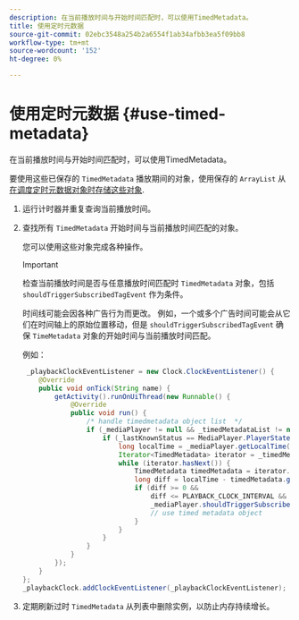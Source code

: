 ```yaml
---
description: 在当前播放时间与开始时间匹配时，可以使用TimedMetadata。
title: 使用定时元数据
source-git-commit: 02ebc3548a254b2a6554f1ab34afbb3ea5f09bb8
workflow-type: tm+mt
source-wordcount: '152'
ht-degree: 0%

---
```


# 使用定时元数据 {#use-timed-metadata}

在当前播放时间与开始时间匹配时，可以使用TimedMetadata。

要使用这些已保存的 `TimedMetadata` 播放期间的对象，使用保存的 `ArrayList` 从 [在调度定时元数据对象时存储这些对象](../../ad-insertion/custom-tags-configure/android-1.4-timed-metadata-store.md).

1. 运行计时器并重复查询当前播放时间。
1. 查找所有 `TimedMetadata` 开始时间与当前播放时间匹配的对象。

   您可以使用这些对象完成各种操作。

   >[!IMPORTANT]
   >
   >检查当前播放时间是否与任意播放时间匹配时 `TimedMetadata` 对象，包括 `shouldTriggerSubscribedTagEvent` 作为条件。

   时间线可能会因各种广告行为而更改。 例如，一个或多个广告时间可能会从它们在时间轴上的原始位置移动，但是 `shouldTriggerSubscribedTagEvent` 确保 `TimeMetadata` 对象的开始时间与当前播放时间匹配。

   例如：

   ```java
    _playbackClockEventListener = new Clock.ClockEventListener() {
       @Override
       public void onTick(String name) {
           getActivity().runOnUiThread(new Runnable() {
               @Override
               public void run() {
                   /* handle timedmetadata object list  */ 
                   if (_mediaPlayer != null && _timedMetadataList != null && _timedMetadataList.size() > 0) {
                       if (_lastKnownStatus == MediaPlayer.PlayerState.PLAYING) {
                           long localTime = _mediaPlayer.getLocalTime();
                           Iterator<TimedMetadata> iterator = _timedMetadataList.iterator(); 
                           while (iterator.hasNext()) {
                               TimedMetadata timedMetadata = iterator.next();
                               long diff = localTime - timedMetadata.getTime();
                               if (diff >= 0 &&
                                   diff <= PLAYBACK_CLOCK_INTERVAL &&
                                   _mediaPlayer.shouldTriggerSubscribedTagEvent()) {
                                   // use timed metadata object
                               }
                           }
                       }
                   }
               }
           });
       }
   };
   _playbackClock.addClockEventListener(_playbackClockEventListener);
   ```

1. 定期刷新过时 `TimedMetadata` 从列表中删除实例，以防止内存持续增长。
